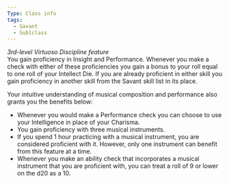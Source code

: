 ```yaml
---
Type: Class info
tags:
  - Savant
  - Sublclass
---
```

_3rd-level Virtuoso Discipline feature_  
You gain proficiency in Insight and Performance. Whenever you make a check with either of these proficiencies you gain a bonus to your roll equal to one roll of your Intellect Die. If you are already proficient in either skill you gain proficiency in another skill from the Savant skill list in its place.

Your intuitive understanding of musical composition and performance also grants you the benefits below:

- Whenever you would make a Performance check you can choose to use your Intelligence in place of your Charisma.
- You gain proficiency with three musical instruments.
- If you spend 1 hour practicing with a musical instrument, you are considered proficient with it. However, only one instrument can benefit from this feature at a time.
- Whenever you make an ability check that incorporates a musical instrument that you are proficient with, you can treat a roll of 9 or lower on the d20 as a 10.